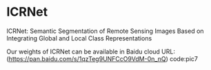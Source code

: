 # ICRNet
ICRNet: Semantic Segmentation of Remote Sensing Images Based on Integrating Global and Local Class Representations

Our weights of ICRNet can be available in Baidu cloud URL:
(https://pan.baidu.com/s/1qzTeg9UNFCcO9VdM-0n_nQ)
code:pic7

